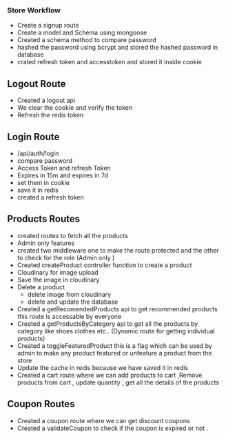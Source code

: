 ### Store Workflow

- Create a signup route
- Create a model and Schema using mongoose
- Created a schema method to compare password
- hashed the password using bcrypt and stored the hashed password in database
- crated refresh token and accesstoken and stored it inside cookie

## Logout Route

- Created a logout api
- We clear the cookie and verify the token
- Refresh the redis token

## Login Route

- /api/auth/login
- compare password
- Access Token and refresh Token
- Expires in 15m and expires in 7d
- set them in cookie
- save it in redis
- created a refresh token

## Products Routes
- created routes to fetch all the products
- Admin only features
- created two middleware one to make the route protected and the other to check for the role (Admin only )
- Created createProduct controller function to create a product
- Cloudinary for image upload 
- Save the image in cloudinary 
- Delete a product 
    - delete image from cloudinary
    - delete and update the database
- Created a getRecomendedProducts api to get recommended products this route is accessable by everyone
- Created a getProductsByCategory api to get all the products by category like shoes clothes etc.. (Dynamic route for getting individual products)
- Created a toggleFeaturedProduct this is a flag which can be used by admin to make any product featured or unfeature a product from the store
- Update the cache in redis because we have saved it in redis 
- Created a cart route where we can add products to cart ,Remove products from cart , update quantity , get all the details of the products 

## Coupon Routes

- Created a coupon route where we can get discount coupons
- Created a validateCoupon to check if the coupon is expired or not .